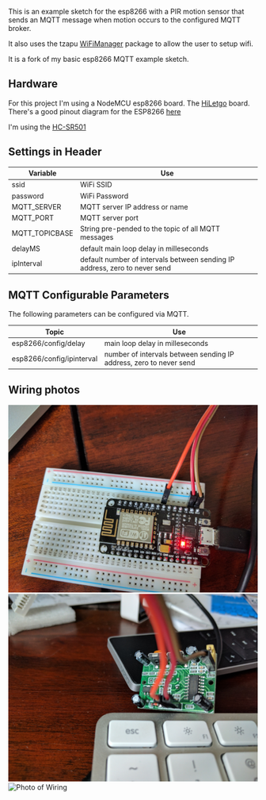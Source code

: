 This is an example sketch for the esp8266 with a PIR motion sensor that sends an MQTT message when motion occurs to the configured MQTT broker.

It also uses the tzapu [WiFiManager](https://github.com/tzapu/WiFiManager) package to allow the user to setup wifi.

It is a fork of my basic esp8266 MQTT example sketch.

## Hardware

For this project I'm using a NodeMCU esp8266 board. The [HiLetgo](https://www.amazon.com/gp/product/B010O1G1ES/ref=oh_aui_detailpage_o00_s00?ie=UTF8&psc=1) board. There's a good pinout diagram for the ESP8266 [here](http://www.kloppenborg.net/blog/microcontrollers/2016/08/02/getting-started-with-the-esp8266)

I'm using the [HC-SR501](http://henrysbench.capnfatz.com/henrys-bench/arduino-sensors-and-input/arduino-hc-sr501-motion-sensor-tutorial/)  

## Settings in Header

Variable|Use
---|---
ssid | WiFi SSID
password | WiFi Password
MQTT_SERVER | MQTT server IP address or name
MQTT_PORT | MQTT server port
MQTT_TOPICBASE | String pre-pended to the topic of all MQTT messages
delayMS | default main loop delay in milleseconds
ipInterval | default number of intervals between sending IP address, zero to never send

## MQTT Configurable Parameters

The following parameters can be configured via MQTT. 

Topic|Use
---|---
esp8266/config/delay | main loop delay in milleseconds
esp8266/config/ipinterval | number of intervals between sending IP address, zero to never send

## Wiring photos

![esp8266](https://github.com/rgstephens/esp8266mqttPIRsetup/blob/master/esp8266.jpg)
![hc-sr501](https://github.com/rgstephens/esp8266mqttPIRsetup/blob/master/hc-sr501.jpg)
![Photo of Wiring](https://github.com/rgstephens/esp8266mqttPIRsetup/blob/master/pirWiring.jpg)